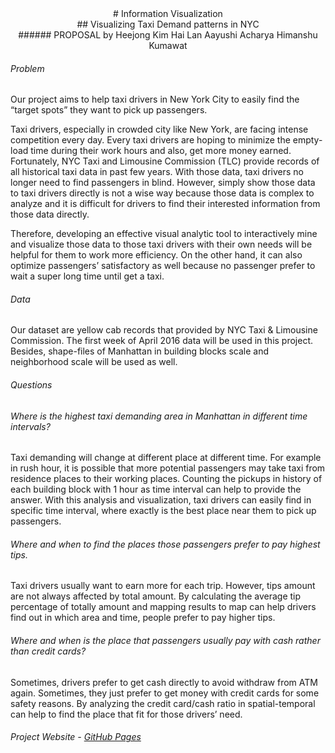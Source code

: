 
<center> # Information Visualization </center> 

<center>  ## Visualizing Taxi Demand patterns in NYC </center> 


<center> ###### PROPOSAL
by
Heejong Kim
Hai Lan
Aayushi Acharya
Himanshu Kumawat </center> 


###### Problem

Our project aims to help taxi drivers in New York City to easily find the “target spots” they want to pick up passengers.
 
Taxi drivers, especially in crowded city like New York, are facing intense competition every day. Every taxi drivers are
hoping to minimize the empty-load time during their work hours and also, get more money earned. Fortunately, NYC Taxi and
Limousine Commission (TLC) provide records of all historical taxi data in past few years. With those data, taxi drivers no
longer need to find passengers in blind. However, simply show those data to taxi drivers directly is not a wise way because
those data is complex to analyze and it is difficult for drivers to find their interested information from those data
directly.
 
Therefore, developing an effective visual analytic tool to interactively mine and visualize those data to those taxi drivers
with their own needs will be helpful for them to work more efficiency. On the other hand, it can also optimize passengers’
satisfactory as well because no passenger prefer to wait a super long time until get a taxi.


###### Data
Our dataset are yellow cab records that provided by NYC Taxi & Limousine Commission. The first week of April 2016 data will
be used in this project.  Besides, shape-files of Manhattan in building blocks scale and neighborhood scale will be used as
well.


###### Questions

###### Where is the highest taxi demanding area in Manhattan in different time intervals?

Taxi demanding will change at different place at different time. For example in rush hour, it is possible that more potential
passengers may take taxi from residence places to their working places. Counting the pickups in history of each building
block with 1 hour as time interval can help to provide the answer. With this analysis and visualization, taxi drivers can
easily find in specific time interval, where exactly is the best place near them to pick up passengers. 


###### Where and when to find the places those passengers prefer to pay highest tips.

Taxi drivers usually want to earn more for each trip. However, tips amount are not always affected by total amount. By
calculating the average tip percentage of totally amount and mapping results to map can help drivers find out in which area
and time, people prefer to pay higher tips.
 

###### Where and when is the place that passengers usually pay with cash rather than credit cards?

Sometimes, drivers prefer to get cash directly to avoid withdraw from ATM again. Sometimes, they just prefer to get money
with credit cards for some safety reasons. By analyzing the credit card/cash ratio in spatial-temporal can help to find the
place that fit for those drivers’ need.


###### Project Website - [GitHub Pages](https://hk1953.github.io/)

